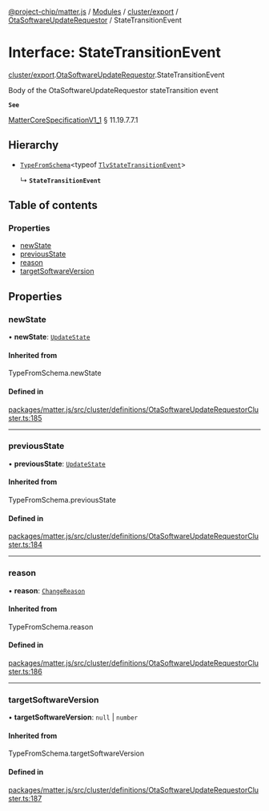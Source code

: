 [@project-chip/matter.js](../README.md) / [Modules](../modules.md) / [cluster/export](../modules/cluster_export.md) / [OtaSoftwareUpdateRequestor](../modules/cluster_export.OtaSoftwareUpdateRequestor.md) / StateTransitionEvent

# Interface: StateTransitionEvent

[cluster/export](../modules/cluster_export.md).[OtaSoftwareUpdateRequestor](../modules/cluster_export.OtaSoftwareUpdateRequestor.md).StateTransitionEvent

Body of the OtaSoftwareUpdateRequestor stateTransition event

**`See`**

[MatterCoreSpecificationV1_1](spec_export.MatterCoreSpecificationV1_1.md) § 11.19.7.7.1

## Hierarchy

- [`TypeFromSchema`](../modules/tlv_export.md#typefromschema)\<typeof [`TlvStateTransitionEvent`](../modules/cluster_export.OtaSoftwareUpdateRequestor.md#tlvstatetransitionevent)\>

  ↳ **`StateTransitionEvent`**

## Table of contents

### Properties

- [newState](cluster_export.OtaSoftwareUpdateRequestor.StateTransitionEvent.md#newstate)
- [previousState](cluster_export.OtaSoftwareUpdateRequestor.StateTransitionEvent.md#previousstate)
- [reason](cluster_export.OtaSoftwareUpdateRequestor.StateTransitionEvent.md#reason)
- [targetSoftwareVersion](cluster_export.OtaSoftwareUpdateRequestor.StateTransitionEvent.md#targetsoftwareversion)

## Properties

### newState

• **newState**: [`UpdateState`](../enums/cluster_export.OtaSoftwareUpdateRequestor.UpdateState.md)

#### Inherited from

TypeFromSchema.newState

#### Defined in

[packages/matter.js/src/cluster/definitions/OtaSoftwareUpdateRequestorCluster.ts:185](https://github.com/project-chip/matter.js/blob/3adaded6/packages/matter.js/src/cluster/definitions/OtaSoftwareUpdateRequestorCluster.ts#L185)

___

### previousState

• **previousState**: [`UpdateState`](../enums/cluster_export.OtaSoftwareUpdateRequestor.UpdateState.md)

#### Inherited from

TypeFromSchema.previousState

#### Defined in

[packages/matter.js/src/cluster/definitions/OtaSoftwareUpdateRequestorCluster.ts:184](https://github.com/project-chip/matter.js/blob/3adaded6/packages/matter.js/src/cluster/definitions/OtaSoftwareUpdateRequestorCluster.ts#L184)

___

### reason

• **reason**: [`ChangeReason`](../enums/cluster_export.OtaSoftwareUpdateRequestor.ChangeReason.md)

#### Inherited from

TypeFromSchema.reason

#### Defined in

[packages/matter.js/src/cluster/definitions/OtaSoftwareUpdateRequestorCluster.ts:186](https://github.com/project-chip/matter.js/blob/3adaded6/packages/matter.js/src/cluster/definitions/OtaSoftwareUpdateRequestorCluster.ts#L186)

___

### targetSoftwareVersion

• **targetSoftwareVersion**: ``null`` \| `number`

#### Inherited from

TypeFromSchema.targetSoftwareVersion

#### Defined in

[packages/matter.js/src/cluster/definitions/OtaSoftwareUpdateRequestorCluster.ts:187](https://github.com/project-chip/matter.js/blob/3adaded6/packages/matter.js/src/cluster/definitions/OtaSoftwareUpdateRequestorCluster.ts#L187)

